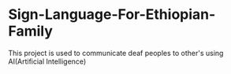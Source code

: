 # Sign-Language-For-Ethiopian-Family
This project is used to communicate deaf peoples to other's using AI(Artificial Intelligence)
